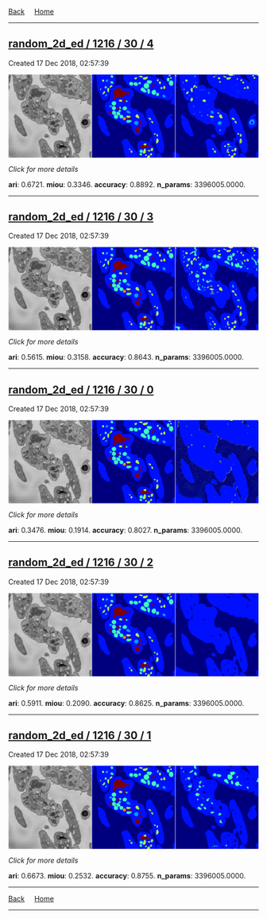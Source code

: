 
[Back](..)&nbsp;&nbsp;&nbsp;&nbsp;&nbsp;[Home](https://leapmanlab.github.io/snapshots)

---

<div class="summary"><a href="4"><h2>random_2d_ed / 1216 / 30 / 4</h2></a><p>Created 17 Dec 2018, 02:57:39
</p><a href="4"><img src="4/media/summary.png" align="center"></a><p>
<i>Click for more details</i>
</p></div>

**ari**: 0.6721. **miou**: 0.3346. **accuracy**: 0.8892. **n_params**: 3396005.0000. 

---

<div class="summary"><a href="3"><h2>random_2d_ed / 1216 / 30 / 3</h2></a><p>Created 17 Dec 2018, 02:57:39
</p><a href="3"><img src="3/media/summary.png" align="center"></a><p>
<i>Click for more details</i>
</p></div>

**ari**: 0.5615. **miou**: 0.3158. **accuracy**: 0.8643. **n_params**: 3396005.0000. 

---

<div class="summary"><a href="0"><h2>random_2d_ed / 1216 / 30 / 0</h2></a><p>Created 17 Dec 2018, 02:57:39
</p><a href="0"><img src="0/media/summary.png" align="center"></a><p>
<i>Click for more details</i>
</p></div>

**ari**: 0.3476. **miou**: 0.1914. **accuracy**: 0.8027. **n_params**: 3396005.0000. 

---

<div class="summary"><a href="2"><h2>random_2d_ed / 1216 / 30 / 2</h2></a><p>Created 17 Dec 2018, 02:57:39
</p><a href="2"><img src="2/media/summary.png" align="center"></a><p>
<i>Click for more details</i>
</p></div>

**ari**: 0.5911. **miou**: 0.2090. **accuracy**: 0.8625. **n_params**: 3396005.0000. 

---

<div class="summary"><a href="1"><h2>random_2d_ed / 1216 / 30 / 1</h2></a><p>Created 17 Dec 2018, 02:57:39
</p><a href="1"><img src="1/media/summary.png" align="center"></a><p>
<i>Click for more details</i>
</p></div>

**ari**: 0.6673. **miou**: 0.2532. **accuracy**: 0.8755. **n_params**: 3396005.0000. 

---

[Back](..)&nbsp;&nbsp;&nbsp;&nbsp;&nbsp;[Home](https://leapmanlab.github.io/snapshots)

---